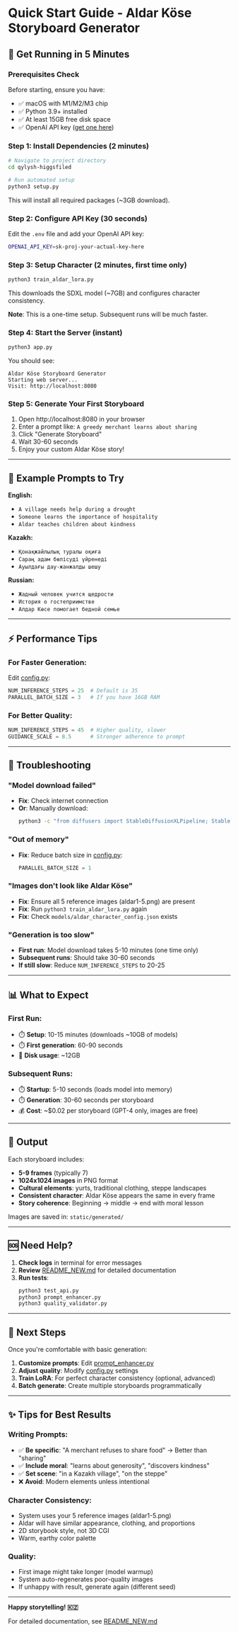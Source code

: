# Quick Start Guide - Aldar Köse Storyboard Generator

## 🚀 Get Running in 5 Minutes

### Prerequisites Check

Before starting, ensure you have:
- ✅ macOS with M1/M2/M3 chip
- ✅ Python 3.9+ installed
- ✅ At least 15GB free disk space
- ✅ OpenAI API key ([get one here](https://platform.openai.com/api-keys))

### Step 1: Install Dependencies (2 minutes)

```bash
# Navigate to project directory
cd qylysh-higgsfiled

# Run automated setup
python3 setup.py
```

This will install all required packages (~3GB download).

### Step 2: Configure API Key (30 seconds)

Edit the `.env` file and add your OpenAI API key:

```bash
OPENAI_API_KEY=sk-proj-your-actual-key-here
```

### Step 3: Setup Character (2 minutes, first time only)

```bash
python3 train_aldar_lora.py
```

This downloads the SDXL model (~7GB) and configures character consistency.

**Note**: This is a one-time setup. Subsequent runs will be much faster.

### Step 4: Start the Server (instant)

```bash
python3 app.py
```

You should see:
```
Aldar Köse Storyboard Generator
Starting web server...
Visit: http://localhost:8080
```

### Step 5: Generate Your First Storyboard

1. Open http://localhost:8080 in your browser
2. Enter a prompt like: `A greedy merchant learns about sharing`
3. Click "Generate Storyboard"
4. Wait 30-60 seconds
5. Enjoy your custom Aldar Köse story!

---

## 📝 Example Prompts to Try

**English:**
- `A village needs help during a drought`
- `Someone learns the importance of hospitality`
- `Aldar teaches children about kindness`

**Kazakh:**
- `Қонақжайлылық туралы оқиға`
- `Сараң адам бөлісуді үйренеді`
- `Ауылдағы дау-жанжалды шешу`

**Russian:**
- `Жадный человек учится щедрости`
- `История о гостеприимстве`
- `Алдар Көсе помогает бедной семье`

---

## ⚡ Performance Tips

### For Faster Generation:

Edit [config.py](config.py#L60):
```python
NUM_INFERENCE_STEPS = 25  # Default is 35
PARALLEL_BATCH_SIZE = 3   # If you have 16GB RAM
```

### For Better Quality:

```python
NUM_INFERENCE_STEPS = 45  # Higher quality, slower
GUIDANCE_SCALE = 8.5      # Stronger adherence to prompt
```

---

## 🔧 Troubleshooting

### "Model download failed"
- **Fix**: Check internet connection
- **Or**: Manually download:
  ```bash
  python3 -c "from diffusers import StableDiffusionXLPipeline; StableDiffusionXLPipeline.from_pretrained('stabilityai/stable-diffusion-xl-base-1.0')"
  ```

### "Out of memory"
- **Fix**: Reduce batch size in [config.py](config.py#L67):
  ```python
  PARALLEL_BATCH_SIZE = 1
  ```

### "Images don't look like Aldar Köse"
- **Fix**: Ensure all 5 reference images (aldar1-5.png) are present
- **Fix**: Run `python3 train_aldar_lora.py` again
- **Fix**: Check `models/aldar_character_config.json` exists

### "Generation is too slow"
- **First run**: Model download takes 5-10 minutes (one time only)
- **Subsequent runs**: Should take 30-60 seconds
- **If still slow**: Reduce `NUM_INFERENCE_STEPS` to 20-25

---

## 📊 What to Expect

### First Run:
- ⏱️ **Setup**: 10-15 minutes (downloads ~10GB of models)
- ⏱️ **First generation**: 60-90 seconds
- 💾 **Disk usage**: ~12GB

### Subsequent Runs:
- ⏱️ **Startup**: 5-10 seconds (loads model into memory)
- ⏱️ **Generation**: 30-60 seconds per storyboard
- 💰 **Cost**: ~$0.02 per storyboard (GPT-4 only, images are free)

---

## 🎨 Output

Each storyboard includes:
- **5-9 frames** (typically 7)
- **1024x1024 images** in PNG format
- **Cultural elements**: yurts, traditional clothing, steppe landscapes
- **Consistent character**: Aldar Köse appears the same in every frame
- **Story coherence**: Beginning → middle → end with moral lesson

Images are saved in: `static/generated/`

---

## 🆘 Need Help?

1. **Check logs** in terminal for error messages
2. **Review** [README_NEW.md](README_NEW.md) for detailed documentation
3. **Run tests**:
   ```bash
   python3 test_api.py
   python3 prompt_enhancer.py
   python3 quality_validator.py
   ```

---

## 🎯 Next Steps

Once you're comfortable with basic generation:

1. **Customize prompts**: Edit [prompt_enhancer.py](prompt_enhancer.py)
2. **Adjust quality**: Modify [config.py](config.py) settings
3. **Train LoRA**: For perfect character consistency (optional, advanced)
4. **Batch generate**: Create multiple storyboards programmatically

---

## ✨ Tips for Best Results

### Writing Prompts:
- ✅ **Be specific**: "A merchant refuses to share food" → Better than "sharing"
- ✅ **Include moral**: "learns about generosity", "discovers kindness"
- ✅ **Set scene**: "in a Kazakh village", "on the steppe"
- ❌ **Avoid**: Modern elements unless intentional

### Character Consistency:
- System uses your 5 reference images (aldar1-5.png)
- Aldar will have similar appearance, clothing, and proportions
- 2D storybook style, not 3D CGI
- Warm, earthy color palette

### Quality:
- First image might take longer (model warmup)
- System auto-regenerates poor-quality images
- If unhappy with result, generate again (different seed)

---

**Happy storytelling! 🇰🇿**

For detailed documentation, see [README_NEW.md](README_NEW.md)

